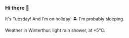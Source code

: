 ### Hi there :wave:

It's Tuesday! And I'm on holiday! :desert_island: I'm probably sleeping.

Weather in Winterthur: light rain shower, at +5°C.
